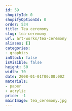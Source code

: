 ```yaml
---
id: 59
shopifyId: 0
shopifyOptionId: 0
order: 534
title: Tea ceremony
slug: tea-ceremony
url: art-works/tea-ceremony
aliases: []
categories:
- graphics
inStock: false
isVisible: false
height: 50
width: 70
date: 2008-01-01T00:00:00Z
materials:
- paper
- acrylic
price: -1
mainImage: tea_ceremony.jpg
---
```

